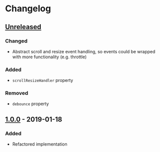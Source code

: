 # Changelog

## [Unreleased][]

### Changed

-   Abstract scroll and resize event handling, so events could be wrapped with
    more functionality (e.g. throttle)

### Added

-   `scrollResizeHandler` property

### Removed

-   `debounce` property

## [1.0.0][] - 2019-01-18

### Added

-   Refactored implementation

[unreleased]: https://github.com/niksy/delay-image/compare/v1.0.0...HEAD
[1.0.0]: https://github.com/niksy/delay-image/tree/v1.0.0
